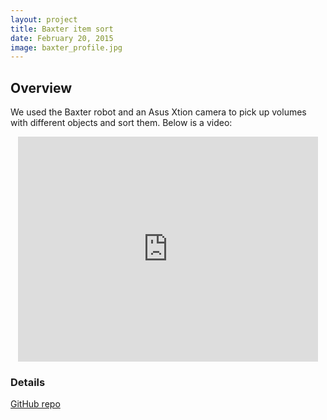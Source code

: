 ```yaml
---
layout: project
title: Baxter item sort
date: February 20, 2015
image: baxter_profile.jpg
---
```


## Overview
We used the Baxter robot and an Asus Xtion camera to pick up volumes with different objects and sort them. Below is a video:

<center><iframe width="480" height="360" src="https://player.vimeo.com/video/114438212" frameborder="0"> </iframe></center>

### Details
[GitHub repo](https://github.com/robotjackie/baxter_sort)
